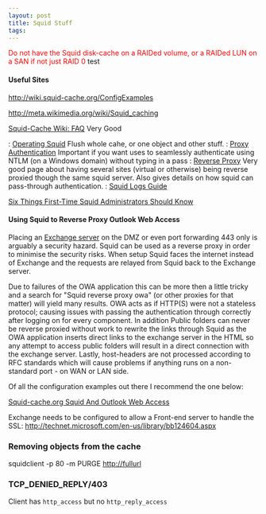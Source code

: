 ```yaml
---
layout: post 
title: Squid Stuff
tags: 
---
```


<font color=red>Do not have the Squid disk-cache on a RAIDed volume, or
a RAIDed LUN on a SAN if not just RAID 0</font> test

#### Useful Sites

<http://wiki.squid-cache.org/ConfigExamples>

<http://meta.wikimedia.org/wiki/Squid_caching>

[Squid-Cache Wiki: FAQ](http://wiki.squid-cache.org/SquidFaq/) Very Good

:   [Operating
    Squid](http://wiki.squid-cache.org/SquidFaq/OperatingSquid) Flush
    whole cahe, or one object and other stuff.
:   [Proxy
    Authentication](http://wiki.squid-cache.org/SquidFaq/ProxyAuthentication)
    Important if you want uses to seamlessly authenticate using NTLM (on
    a Windows domain) without typing in a pass
:   [Reverse Proxy](http://wiki.squid-cache.org/SquidFaq/ReverseProxy)
    Very good page about having several sites (virtual or otherwise)
    being reverse proxied though the same squid server. Also gives
    details on how squid can pass-through authentication.
:   [Squid Logs Guide](http://wiki.squid-cache.org/SquidFaq/SquidLogs)

[Six Things First-Time Squid Administrators Should
Know](http://www.onlamp.com/pub/a/onlamp/2004/02/12/squid.html)

#### Using Squid to Reverse Proxy Outlook Web Access

Placing an [Exchange
server](http://en.wikipedia.org/wiki/Microsoft_Exchange_Server) on the
DMZ or even port forwarding 443 only is arguably a security hazard.
Squid can be used as a reverse proxy in order to minimise the security
risks. When setup Squid faces the internet instead of Exchange and the
requests are relayed from Squid back to the Exchange server.

Due to failures of the OWA application this can be more then a little
tricky and a search for \"Squid reverse proxy owa\" (or other proxies
for that matter) will yield many results. OWA acts as if HTTP(S) were
not a stateless protocol; causing issues with passing the authentication
through correctly after logging on for every component. In addition
Public folders can never be reverse proxied without work to rewrite the
links through Squid as the OWA application inserts direct links to the
exchange server in the HTML so any attempt to access public folders will
result in a direct connection with the exchange server. Lastly,
host-headers are not processed according to RFC standards which will
cause problems if anything runs on a non-standard port - on WAN or LAN
side.

Of all the configuration examples out there I recommend the one below:

[Squid-cache.org Squid And Outlook Web
Access](http://wiki.squid-cache.org/ConfigExamples/SquidAndOutlookWebAccess)

Exchange needs to be configured to allow a Front-end server to handle
the SSL: <http://technet.microsoft.com/en-us/library/bb124604.aspx>

### Removing objects from the cache

squidclient -p 80 -m PURGE <http://fullurl>

### TCP\_DENIED\_REPLY/403

Client has `http_access` but no `http_reply_access`
